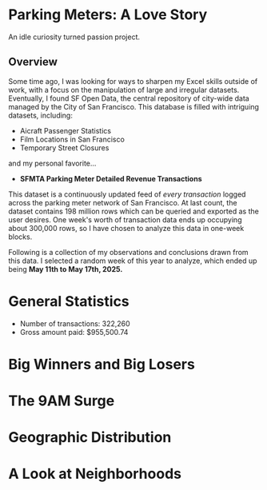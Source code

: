 # Parking Meters: A Love Story

An idle curiosity turned passion project.

## Overview

Some time ago, I was looking for ways to sharpen my Excel skills outside of work, with a focus on the manipulation of large and irregular datasets. Eventually, I found SF Open Data, the central repository of city-wide data managed by the City of San Francisco. This database is filled with intriguing datasets, including:
- Aicraft Passenger Statistics
- Film Locations in San Francisco
- Temporary Street Closures

and my personal favorite...
- **SFMTA Parking Meter Detailed Revenue Transactions**

This dataset is a continuously updated feed of *every transaction* logged across the parking meter network of San Francisco. At last count, the dataset contains 198 million rows which can be queried and exported as the user desires. One week's worth of transaction data ends up occupying about 300,000 rows, so I have chosen to analyze this data in one-week blocks.

Following is a collection of my observations and conclusions drawn from this data. I selected a random week of this year to analyze, which ended up being **May 11th to May 17th, 2025.**

# General Statistics

- Number of transactions: 322,260
- Gross amount paid: $955,500.74

# Big Winners and Big Losers

# The 9AM Surge

# Geographic Distribution

# A Look at Neighborhoods
